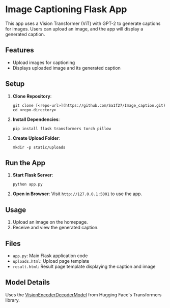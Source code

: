 # Image Captioning Flask App

This app uses a Vision Transformer (ViT) with GPT-2 to generate captions for images. Users can upload an image, and the app will display a generated caption.

## Features
- Upload images for captioning
- Displays uploaded image and its generated caption

## Setup

1. **Clone Repository**:
   ```
   git clone [<repo-url>](https://github.com/Sa1f27/Image_caption.git)
   cd <repo-directory>
   ```

2. **Install Dependencies**:
   ```
   pip install flask transformers torch pillow
   ```

3. **Create Upload Folder**:
   ```
   mkdir -p static/uploads
   ```

## Run the App
1. **Start Flask Server**:
   ```
   python app.py
   ```
2. **Open in Browser**:
   Visit `http://127.0.0.1:5001` to use the app.

## Usage
1. Upload an image on the homepage.
2. Receive and view the generated caption.

## Files
- `app.py`: Main Flask application code
- `uploads.html`: Upload page template
- `result.html`: Result page template displaying the caption and image

## Model Details
Uses the [VisionEncoderDecoderModel](https://huggingface.co/nlpconnect/vit-gpt2-image-captioning) from Hugging Face's Transformers library.
```
